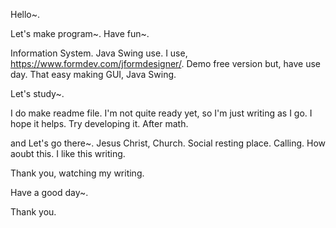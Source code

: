 

Hello~.

Let's make program~. Have fun~.

Information System. Java Swing use. I use, https://www.formdev.com/jformdesigner/. Demo free version but, have use day. That easy making GUI, Java Swing.

Let's study~.

 

I do make readme file. I'm not quite ready yet, so I'm just writing as I go. I hope it helps. Try developing it. After math.

and Let's go there~. Jesus Christ, Church. Social resting place. Calling. How aoubt this. I like this writing.

Thank you, watching my writing. 


Have a good day~.

Thank you.
